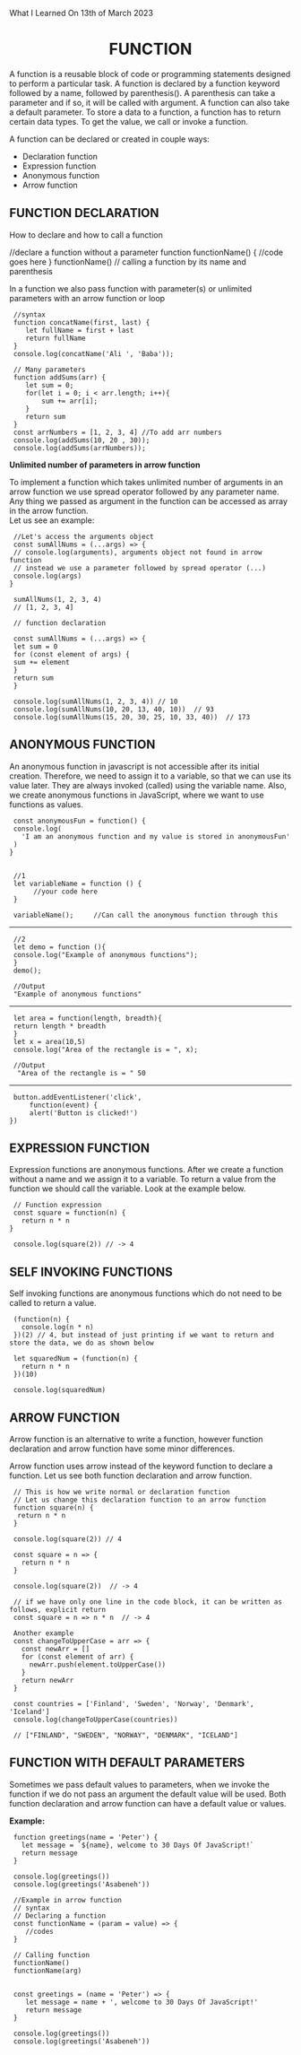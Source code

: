 What I Learned On 13th of March 2023

<h1 style="text-align: center;"> FUNCTION </h1>
<p>A function is a reusable block of code or programming statements designed to perform a particular task. A function is declared by a function keyword followed by a name, followed by parenthesis(). A parenthesis can take a parameter and if so, it will be called with argument. A function can also take a default parameter. To store a data to a function, a function has to return certain data types. To get the value, we call or invoke a function.<br>

A function can be declared or created in couple ways: </p>

<ul>
 <li>Declaration function</li>
 <li>Expression function</li>
 <li>Anonymous function</li>
 <li>Arrow function</li>
</ul>

## FUNCTION DECLARATION
<p>How to declare and how to call a function</p>
     //declare a function without a parameter
     function functionName() {
        //code goes here
     }
     functionName() // calling a function by its name and parenthesis

<p>In a function we also pass function with parameter(s) or unlimited parameters with an arrow function or loop

     //syntax
     function concatName(first, last) {
        let fullName = first + last
        return fullName
     }
     console.log(concatName('Ali ', 'Baba'));

     // Many parameters
     function addSums(arr) {
        let sum = 0;
        for(let i = 0; i < arr.length; i++){
            sum += arr[i];
        }
        return sum
     }
     const arrNumbers = [1, 2, 3, 4] //To add arr numbers
     console.log(addSums(10, 20 , 30));
     console.log(addSums(arrNumbers));

<b>Unlimited number of parameters in arrow function</b>
<p>To implement a function which takes unlimited number of arguments in an arrow function we use spread operator followed by any parameter name. Any thing we passed as argument in the function can be accessed as array in the arrow function.<br> Let us see an example: </p>

     //Let's access the arguments object
     const sumAllNums = (...args) => {
     // console.log(arguments), arguments object not found in arrow function
     // instead we use a parameter followed by spread operator (...)
     console.log(args)
    }

     sumAllNums(1, 2, 3, 4)
     // [1, 2, 3, 4]

     // function declaration

     const sumAllNums = (...args) => {
     let sum = 0
     for (const element of args) {
     sum += element
     }
     return sum
     }

     console.log(sumAllNums(1, 2, 3, 4)) // 10
     console.log(sumAllNums(10, 20, 13, 40, 10))  // 93
     console.log(sumAllNums(15, 20, 30, 25, 10, 33, 40))  // 173

## ANONYMOUS FUNCTION
<p>An anonymous function in javascript is not accessible after its initial creation. Therefore, we need to assign it to a variable, so that we can use its value later. They are always invoked (called) using the variable name. Also, we create anonymous functions in JavaScript, where we want to use functions as values.</p>

     const anonymousFun = function() {
     console.log(
       'I am an anonymous function and my value is stored in anonymousFun'
     )
    }


     //1
     let variableName = function () {
          //your code here
     }

     variableName();     //Can call the anonymous function through this
<hr>

     //2
     let demo = function (){
     console.log("Example of anonymous functions");
     }
     demo();

     //Output
     "Example of anonymous functions"
 <hr>

     let area = function(length, breadth){
     return length * breadth 
     }
     let x = area(10,5) 
     console.log("Area of the rectangle is = ", x);

     //Output
      "Area of the rectangle is = " 50
<hr>

     button.addEventListener('click', 
         function(event) {
         alert('Button is clicked!')
    })


## EXPRESSION FUNCTION
<p>Expression functions are anonymous functions. After we create a function without a name and we assign it to a variable. To return a value from the function we should call the variable. Look at the example below.</p>

     // Function expression
     const square = function(n) {
       return n * n
    }

     console.log(square(2)) // -> 4

## SELF INVOKING FUNCTIONS
<p>Self invoking functions are anonymous functions which do not need to be called to return a value.</p>

     (function(n) {
       console.log(n * n)
     })(2) // 4, but instead of just printing if we want to return and store the data, we do as shown below

     let squaredNum = (function(n) {
       return n * n
     })(10)

     console.log(squaredNum)

## ARROW FUNCTION
<p>Arrow function is an alternative to write a function, however function declaration and arrow function have some minor differences.

Arrow function uses arrow instead of the keyword function to declare a function. Let us see both function declaration and arrow function.</p>

     // This is how we write normal or declaration function
     // Let us change this declaration function to an arrow function
     function square(n) {
      return n * n
     }

     console.log(square(2)) // 4

     const square = n => {
       return n * n
     }

     console.log(square(2))  // -> 4

     // if we have only one line in the code block, it can be written as follows, explicit return
     const square = n => n * n  // -> 4

     Another example
     const changeToUpperCase = arr => {
       const newArr = []
       for (const element of arr) {
         newArr.push(element.toUpperCase())
       }
       return newArr
     }

     const countries = ['Finland', 'Sweden', 'Norway', 'Denmark', 'Iceland']
     console.log(changeToUpperCase(countries))

     // ["FINLAND", "SWEDEN", "NORWAY", "DENMARK", "ICELAND"]

## FUNCTION WITH DEFAULT PARAMETERS
<p> Sometimes we pass default values to parameters, when we invoke the function if we do not pass an argument the default value will be used. Both function declaration and arrow function can have a default value or values.</p>

<b>Example: </b>

     function greetings(name = 'Peter') {
       let message = `${name}, welcome to 30 Days Of JavaScript!`
       return message
     }

     console.log(greetings())
     console.log(greetings('Asabeneh'))

     //Example in arrow function
     // syntax
     // Declaring a function
     const functionName = (param = value) => {
        //codes
     }

     // Calling function
     functionName()
     functionName(arg)


     const greetings = (name = 'Peter') => {
        let message = name + ', welcome to 30 Days Of JavaScript!'
        return message
     }

     console.log(greetings())
     console.log(greetings('Asabeneh'))







